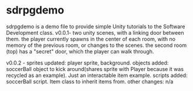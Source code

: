 # sdrpgdemo

sdrpgdemo is a demo file to provide simple Unity tutorials to the Software Development class.
v0.0.1- two unity scenes, with a linking door between them. 
the player currently spawns in the center of each room, with no memory of the previous room, or changes to the scenes. 
the second room (top) has a "secret" door, which the player can walk through.

v0.0.2 - 
sprites updated: player sprite, background. 
objects added: soccerBall object to kick around(shares sprite with Player because it was recycled as an example). Just an interactable item example.
scripts added: soccerBall script. Item class to inherit items from.
other changes: n/a
